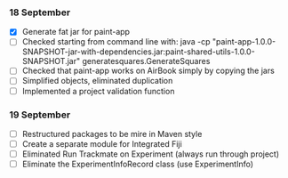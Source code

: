 

### 18 September

- [x] Generate fat jar for paint-app
- [ ] Checked starting from command line with:
      java -cp "paint-app-1.0.0-SNAPSHOT-jar-with-dependencies.jar:paint-shared-utils-1.0.0-SNAPSHOT.jar" generatesquares.GenerateSquares
- [ ] Checked that paint-app works on AirBook simply by copying the jars
- [ ] Simplified objects, eliminated duplication
- [ ] Implemented a project validation function 

### 19 September

- [ ] Restructured packages to be mire in Maven style
- [ ] Create a separate module for Integrated Fiji
- [ ] Eliminated Run Trackmate on Experiment (always run through project)
- [ ] Eliminate the ExperimentInfoRecord class (use ExperimentInfo)